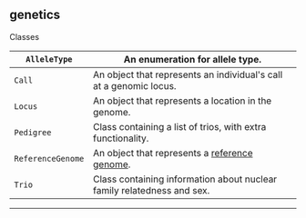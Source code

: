 ## genetics

  
Classes

```AlleleType``` | An enumeration for allele type.  
---|---  
```Call``` | An object that represents an individual's call at a genomic locus.  
```Locus``` | An object that represents a location in the genome.  
```Pedigree``` | Class containing a list of trios, with extra functionality.  
```ReferenceGenome``` | An object that represents a [reference genome](https://en.wikipedia.org/wiki/Reference_genome).  
```Trio``` | Class containing information about nuclear family relatedness and sex.

---


